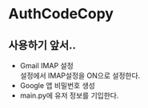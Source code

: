 # AuthCodeCopy
## 사용하기 앞서..
- Gmail IMAP 설정  
설정에서 IMAP설정을 ON으로 설정한다.
- Google 앱 비밀번호 생성
- main.py에 유저 정보를 기입한다.
